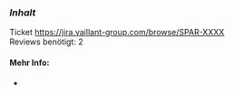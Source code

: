 ### _Inhalt_

Ticket https://jira.vaillant-group.com/browse/SPAR-XXXX <br/>
Reviews benötigt: 2

#### Mehr Info:

* 

